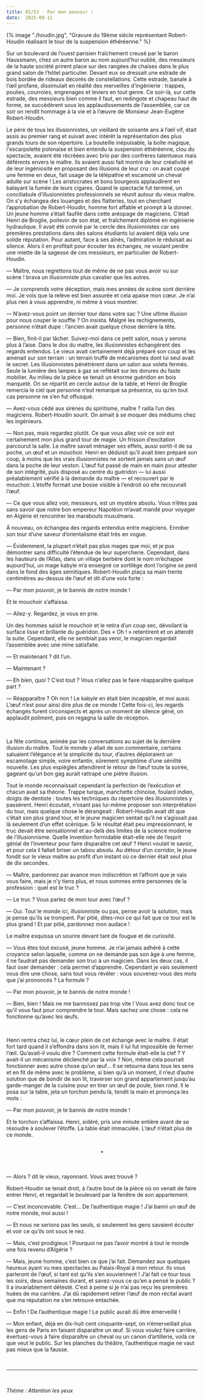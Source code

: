 ```yaml
---
title: 02/52 - Par mon pouvoir !
date:  2025-09-11
---
```

{% image "./houdin.jpg", "Gravure du 19ème siècle représentant Robert-Houdin réalisant le tour de la suspension éthéréenne." %}


Sur un boulevard de l’ouest parisien fraîchement creusé par le baron Haussmann, chez un autre baron au nom aujourd’hui oublié, des messieurs de la haute société prirent place sur des rangées de chaises dans le plus grand salon de l’hôtel particulier. Devant eux se dressait une estrade de bois bordée de rideaux décorés de constellations. Cette estrade, banale à l’œil profane, dissimulait en réalité des merveilles d’ingénierie : trappes, poulies, courroies, engrenages et leviers en tout genre. Ce soir-là, sur cette estrade, des messieurs bien comme il faut, en redingote et chapeau haut de forme, se succédèrent sous les applaudissements de l’assemblée, car ce soir on rendit hommage à la vie et à l’œuvre de Monsieur Jean-Eugène Robert-Houdin.

Le père de tous les illusionnistes, un vieillard de soixante ans à l’œil vif, était assis au premier rang et suivait avec intérêt la représentation des plus grands tours de son répertoire. La bouteille inépuisable, la boîte magique, l'escarpolette polonaise et bien entendu la suspension éthéréenne, clou du spectacle, avaient été récréées avec brio par des confrères talentueux mais déférents envers le maître. Ils avaient aussi fait montre de leur créativité et de leur ingéniosité en proposant des illusions de leur cru : on avait coupé une femme en deux, fait usage de la télépathie et escamoté un cheval adulte sur scène ! Les aristocrates et bons bourgeois applaudirent en balayant la fumée de leurs cigares.
Quand le spectacle fut terminé, un conciliabule d’illusionnistes professionnels se réunit autour du vieux maître. On s’y échangea des louanges et des flatteries, tout en cherchant l’approbation de Robert-Houdin, homme fort affable et prompt à la donner. Un jeune homme s’était faufilé dans cette aréopage de magiciens. C’était Henri de Broglie, poitevin de son état, et fraîchement diplômé en ingénierie hydraulique. Il avait été convié par le cercle des illusionnistes car ses premières prestations dans des salons étudiants lui avaient déjà valu une solide réputation. Pour autant, face à ses aînés, l’admiration le réduisait au silence. Alors il en profitait pour écouter les échanges, ne voulant perdre une miette de la sagesse de ces messieurs, en particulier de Robert-Houdin.

— Maître, nous regrettons tout de même de ne pas vous avoir vu sur scène ! brava un illusionniste plus cavalier que les autres.

— Je comprends votre déception, mais mes années de scène sont derrière moi. Je vois que la relève est bien assurée et cela apaise mon cœur. Je n’ai plus rien à vous apprendre, ni même à vous montrer.

— N’avez-vous point un dernier tour dans votre sac ? Une ultime illusion pour nous couper le souffle ?
On insista. Malgré les rechignements, personne n’était dupe : l’ancien avait quelque chose derrière la tête.

— Bien, finit-il par lâcher. Suivez-moi dans ce petit salon, nous y serons plus à l’aise.
Dans le dos du maître, les illusionnistes échangèrent des regards entendus. Le vieux avait certainement déjà préparé son coup et les amenait sur son terrain : un terrain truffé de mécanismes dont lui seul avait le secret.
Les illusionnistes pénétrèrent dans un salon aux volets fermés. Seule la lumière des lampes à gaz se reflétait sur les dorures du faste mobilier. Au milieu de la pièce se tenait un énorme guéridon en bois marqueté. On se répartit en cercle autour de la table, et Henri de Broglie remercia le ciel que personne n’eut remarqué sa présence, ou qu’en tout cas personne ne s’en fut offusqué.

— Avez-vous cédé aux sirènes du spiritisme, maître ? railla l’un des magiciens.
Robert-Houdin sourit. On aimait à se moquer des médiums chez les ingénieurs.

— Non pas, mais regardez plutôt. Ce que vous allez voir ce soir est certainement mon plus grand tour de magie.
Un frisson d’excitation parcourut la salle. Le maître savait ménager ses effets, aussi sortit-il de sa poche, un œuf et un mouchoir. Henri en déduisit qu’il avait bien préparé son coup, à moins que les vrais illusionnistes ne sortent jamais sans un œuf dans la poche de leur veston. L’œuf fut passé de main en main pour attester de son intégrité, puis disposé au centre du guéridon — lui aussi préalablement vérifié à la demande du maître — et recouvert par le mouchoir. L’étoffe formait une bosse visible à l’endroit où elle recouvrait l’œuf.

— Ce que vous allez voir, messieurs, est un mystère absolu. Vous n’êtes pas sans savoir que notre bon empereur Napoléon m’avait mandé pour voyager en Algérie et rencontrer les marabouts musulmans.

À nouveau, on échangea des regards entendus entre magiciens. Enrober son tour d’une saveur d’orientalisme était très en vogue.

— Évidemment, la plupart n’était pas plus mages que moi, et je pus démontrer sans difficulté l’étendue de leur supercherie. Cependant, dans les hauteurs de l’Atlas, dans un village berbère dont le nom m’échappe aujourd’hui, un mage kabyle m’a enseigné ce sortilège dont l’origine se perd dans le fond des âges sémitiques. 
Robert-Houdin plaça sa main trente centimètres au-dessus de l’œuf et dit d’une voix forte :

— Par mon pouvoir, je te bannis de notre monde !

Et le mouchoir s’affaissa.

— Allez-y. Regardez, je vous en prie.

Un des hommes saisit le mouchoir et le retira d’un coup sec, dévoilant la surface lisse et brillante du guéridon. Des « Oh ! » retentirent et on attendit la suite. Cependant, elle ne semblait pas venir, le magicien regardait l’assemblée avec une mine satisfaite.

— Et maintenant ? dit l’un.

— Maintenant ?

— Eh bien, quoi ? C’est tout ? Vous n’allez pas le faire réapparaître quelque part ?

— Réapparaître ? Oh non ! Le kabyle en était bien incapable, et moi aussi. L’œuf n’est pour ainsi dire plus de ce monde !
Cette fois-ci, les regards échangés furent circonspects et après un moment de silence gêné, on applaudit poliment, puis on regagna la salle de réception.

</br>

La fête continua, animée par les conversations au sujet de la dernière illusion du maître. Tout le monde y allait de son commentaire, certains saluaient l’élégance et la simplicité du tour, d’autres déploraient un escamotage simple, voire enfantin, sûrement symptôme d’une sénilité nouvelle. Les plus espiègles attendirent le retour de l’œuf toute la soirée, gageant qu’un bon gag aurait rattrapé une piètre illusion. 

Tout le monde reconnaissait cependant la perfection de l’exécution et chacun avait sa théorie. Trappe turque, manchette chinoise, foulard indien, doigts de dentiste : toutes les techniques du répertoire des illusionnistes y passèrent. Henri écoutait, n’osant pas lui-même proposer son interprétation du tour, mais quelque chose le dérangeait : Robert-Houdin avait dit que c’était son plus grand tour, et le jeune magicien sentait qu’il ne s’agissait pas là seulement d’un effet scénique. Si le résultat était peu impressionnant, le truc devait être sensationnel et au-delà des limites de la science moderne de l’illusionnisme. Quelle invention formidable était-elle née de l’esprit génial de l’inventeur pour faire disparaître cet œuf ? Henri voulait le savoir, et pour cela il fallait briser un tabou absolu. Au détour d’un corridor, le jeune fondit sur le vieux maître au profit d’un instant où ce dernier était seul plus de dix secondes.

— Maître, pardonnez par avance mon indiscrétion et l’affront que je vais vous faire, mais je n’y tiens plus, et nous sommes entre personnes de la profession : quel est le truc ?

— Le truc ? Vous parlez de mon tour avec l’œuf ?

— Oui. Tout le monde ici, illusionniste ou pas, pense avoir la solution, mais je pense qu’ils se trompent. Par pitié, dites-moi ce qui fait que ce tour est le plus grand ! Et par pitié, pardonnez mon audace !

Le maître esquissa un sourire devant tant de fougue et de curiosité.

— Vous êtes tout excusé, jeune homme. Je n’ai jamais adhéré à cette croyance selon laquelle, comme on ne demande pas son âge à une femme, il ne faudrait pas demander son truc à un magicien. Dans les deux cas, il faut oser demander : cela permet d’apprendre. Cependant je vais seulement vous dire une chose, sans tout vous révéler : vous souvenez-vous des mots que j’ai prononcés ? La formule ?

— Par mon pouvoir, je te bannis de notre monde !

— Bien, bien ! Mais ne me bannissez pas trop vite ! Vous avez donc tout ce qu’il vous faut pour comprendre le tour. Mais sachez une chose : cela ne fonctionne qu’avec les œufs.

</br>

Henri rentra chez lui, le cœur plein de cet échange avec le maître. Il était fort tard quand il s’effondra dans son lit, mais il lui fut impossible de fermer l’œil. Qu’avait-il voulu dire ? Comment cette formule était-elle la clef ? Y avait-il un mécanisme déclenché par la voix ? Non, même cela pourrait fonctionner avec autre chose qu’un œuf…
Il se retourna dans tous les sens et en fit de même avec le problème, si bien qu’à un moment, il n’eut d’autre solution que de bondir de son lit, traverser son grand appartement jusqu’au garde-manger de la cuisine pour en tirer un œuf de poule, bien rond. Il le posa sur la table, jeta un torchon pendu là, tendit la main et prononça les mots :

— Par mon pouvoir, je te bannis de notre monde !

Et le torchon s’affaissa. Henri, sidéré, pris une minute entière avant de se résoudre à soulever l’étoffe. La table était immaculée. L’œuf n’était plus de ce monde.
</br>
</br>

<p style="text-align: center;">*</p>
</br>

— Alors ? dit le vieux, rayonnant. Vous avez trouvé ?

Robert-Houdin se tenait droit, à l’autre bout de la pièce où on venait de faire entrer Henri, et regardait le boulevard par la fenêtre de son appartement.

— C’est inconcevable. C’est… De l’authentique magie ! J’ai banni un œuf de notre monde, moi aussi !

— Et nous ne serions pas les seuls, si seulement les gens savaient écouter et voir ce qu’ils ont sous le nez.

— Mais, c’est prodigieux ! Pourquoi ne pas l’avoir montré à tout le monde une fois revenu d’Algérie ?

— Mais, jeune homme, c’est bien ce que j’ai fait. Demandez aux quelques heureux ayant vu mes spectacles au Palais-Royal à mon retour. Ils vous parleront de l’œuf, si tant est qu’ils s’en souviennent ! J’ai fait ce tour tous les soirs, deux semaines durant, et savez-vous ce qu’en a pensé le public ? Il a invariablement détesté. C’est à peine si je n’ai pas reçu les premières huées de ma carrière. J’ai dû rapidement retirer l’œuf de mon récital avant que ma réputation ne s’en retrouve entachée.

— Enfin ! De l’authentique magie ! Le public aurait dû être émerveillé !

— Mon enfant, déjà en dix-huit cent cinquante-sept, on n’émerveillait plus les gens de Paris en faisant disparaître un œuf. Si vous voulez faire carrière, évertuez-vous à faire disparaître un cheval ou un canon d’artillerie, voilà ce que veut le public. Sur les planches du théâtre, l’authentique magie ne vaut pas mieux que la fausse. 


</br>

____
</br>

*Thème : Attention les yeux*
